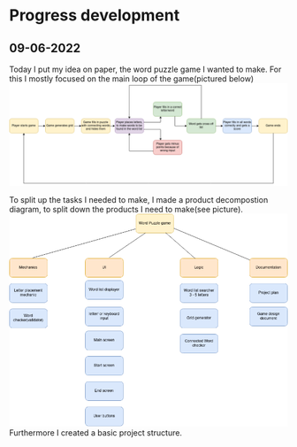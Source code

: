 # Progress development

## 09-06-2022
Today I put my idea on paper, the word puzzle game I wanted to make. For this I mostly focused on the main loop of the game(pictured below) ![Game loop](assets/game%20loop.png "lol")

 To split up the tasks I needed to make, I made a product decompostion diagram, to split down the products I need to make(see picture). ![product decomposition](assets/product%20decompostion.png) 
 <br>
 Furthermore I created a basic project structure.